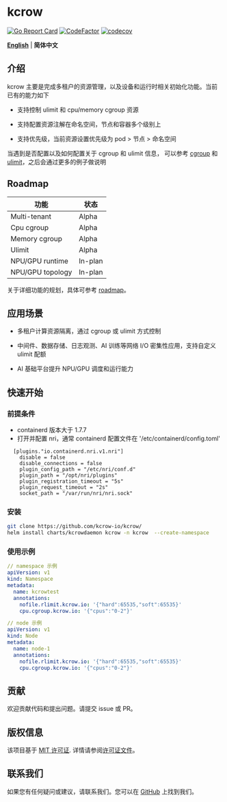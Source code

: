 # kcrow

[![Go Report Card](https://goreportcard.com/badge/github.com/kcrow-io/kcrow)](https://goreportcard.com/report/github.com/kcrow-io/kcrow)
[![CodeFactor](https://www.codefactor.io/repository/github/kcrow-io/kcrow/badge)](https://www.codefactor.io/repository/github/kcrow-io/kcrow)
[![codecov](https://codecov.io/gh/kcrow-io/kcrow/branch/main/graph/badge.svg?token=YKXY2E4Q8G)](https://codecov.io/gh/kcrow-io/kcrow)


[**English**](./README.md) | **简体中文**


## 介绍

kcrow 主要是完成多租户的资源管理，以及设备和运行时相关初始化功能。当前已有的能力如下

- 支持控制 ulimit 和 cpu/memory cgroup 资源

- 支持配置资源注解在命名空间，节点和容器多个级别上

- 支持优先级，当前资源设置优先级为 pod > 节点 > 命名空间

当遇到是否配置以及如何配置关于 cgroup 和 ulimit 信息， 可以参考 [cgroup](./docs/cgroup.md) 和 [ulimit](./docs/ulimit.md)，之后会通过更多的例子做说明

## Roadmap

| 功能                              | 状态  |
|----------------------------------|----------|
| Multi-tenant                  | Alpha    |
| Cpu cgroup                    | Alpha    |
| Memory cgroup                    | Alpha     |
| Ulimit                    | Alpha     |
| NPU/GPU runtime                    | In-plan     |
| NPU/GPU topology                    | In-plan     |

关于详细功能的规划，具体可参考 [roadmap](./docs/develop/roadmap-zh.md)。


## 应用场景

- 多租户计算资源隔离，通过 cgroup 或 ulimit 方式控制

- 中间件、数据存储、日志观测、AI 训练等网络 I/O 密集性应用，支持自定义 ulimit 配额

- AI 基础平台提升 NPU/GPU 调度和运行能力

## 快速开始

### 前提条件

- containerd 版本大于 1.7.7 
- 打开并配置 nri，通常 containerd 配置文件在 '/etc/containerd/config.toml'
```
  [plugins."io.containerd.nri.v1.nri"]
    disable = false
    disable_connections = false
    plugin_config_path = "/etc/nri/conf.d"
    plugin_path = "/opt/nri/plugins"
    plugin_registration_timeout = "5s"
    plugin_request_timeout = "2s"
    socket_path = "/var/run/nri/nri.sock"

```
### 安装

```bash
git clone https://github.com/kcrow-io/kcrow/
helm install charts/kcrowdaemon kcrow -n kcrow  --create-namespace
```

### 使用示例

```yaml
// namespace 示例
apiVersion: v1
kind: Namespace
metadata:
  name: kcrowtest
  annotations:
    nofile.rlimit.kcrow.io: '{"hard":65535,"soft":65535}'
    cpu.cgroup.kcrow.io: '{"cpus":"0-2"}'

// node 示例
apiVersion: v1
kind: Node
metadata:
  name: node-1
  annotations:
    nofile.rlimit.kcrow.io: '{"hard":65535,"soft":65535}'
    cpu.cgroup.kcrow.io: '{"cpus":"0-2"}'
```


## 贡献

欢迎贡献代码和提出问题。请提交 issue 或 PR。

## 版权信息

该项目基于 [MIT 许可证](./LICENSE). 详情请参阅[许可证文件](./LICENSE)。

## 联系我们

如果您有任何疑问或建议，请联系我们。您可以在 [GitHub](https://github.com/yylt) 上找到我们。  


